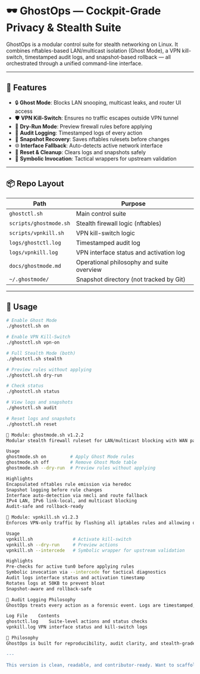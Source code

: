 # 🕶️ GhostOps — Cockpit-Grade Privacy & Stealth Suite

GhostOps is a modular control suite for stealth networking on Linux. It combines nftables-based LAN/multicast isolation (Ghost Mode), a VPN kill-switch, timestamped audit logs, and snapshot-based rollback — all orchestrated through a unified command-line interface.

---

## 🚀 Features

- 🔒 **Ghost Mode**: Blocks LAN snooping, multicast leaks, and router UI access  
- 🛡️ **VPN Kill-Switch**: Ensures no traffic escapes outside VPN tunnel  
- 🧪 **Dry-Run Mode**: Preview firewall rules before applying  
- 🧾 **Audit Logging**: Timestamped logs of every action  
- 🧯 **Snapshot Recovery**: Saves nftables rulesets before changes  
- 🌐 **Interface Fallback**: Auto-detects active network interface  
- 🧹 **Reset & Cleanup**: Clears logs and snapshots safely  
- 🧠 **Symbolic Invocation**: Tactical wrappers for upstream validation  

---

## 📦 Repo Layout

| Path                        | Purpose                                      |
|-----------------------------|----------------------------------------------|
| `ghostctl.sh`               | Main control suite                          |
| `scripts/ghostmode.sh`      | Stealth firewall logic (nftables)           |
| `scripts/vpnkill.sh`        | VPN kill-switch logic                       |
| `logs/ghostctl.log`         | Timestamped audit log                       |
| `logs/vpnkill.log`          | VPN interface status and activation log     |
| `docs/ghostmode.md`         | Operational philosophy and suite overview   |
| `~/.ghostmode/`             | Snapshot directory (not tracked by Git)     |

---

## 🧭 Usage

```bash
# Enable Ghost Mode
./ghostctl.sh on

# Enable VPN Kill-Switch
./ghostctl.sh vpn-on

# Full Stealth Mode (both)
./ghostctl.sh stealth

# Preview rules without applying
./ghostctl.sh dry-run

# Check status
./ghostctl.sh status

# View logs and snapshots
./ghostctl.sh audit

# Reset logs and snapshots
./ghostctl.sh reset

🔧 Module: ghostmode.sh v1.2.2
Modular stealth firewall ruleset for LAN/multicast blocking with WAN passthrough. Supports dry-run previews, snapshot logging, and interface fallback logic.

Usage
ghostmode.sh on         # Apply Ghost Mode rules  
ghostmode.sh off        # Remove Ghost Mode table  
ghostmode.sh --dry-run  # Preview rules without applying  

Highlights
Encapsulated nftables rule emission via heredoc
Snapshot logging before rule changes
Interface auto-detection via nmcli and route fallback
IPv4 LAN, IPv6 link-local, and multicast blocking
Audit-safe and rollback-ready

🔐 Module: vpnkill.sh v1.2.3
Enforces VPN-only traffic by flushing all iptables rules and allowing only loopback and VPN interface (tun0). If the VPN is inactive, the script aborts to prevent accidental lockdown.

Usage
vpnkill.sh               # Activate kill-switch  
vpnkill.sh --dry-run     # Preview actions  
vpnkill.sh --intercede   # Symbolic wrapper for upstream validation  

Highlights
Pre-checks for active tun0 before applying rules
Symbolic invocation via --intercede for tactical diagnostics
Audit logs interface status and activation timestamp
Rotates logs at 50KB to prevent bloat
Snapshot-aware and rollback-safe

🧾 Audit Logging Philosophy
GhostOps treats every action as a forensic event. Logs are timestamped, interface-aware, and rotated to prevent chain bloat. Snapshots are stored before rule changes for rollback clarity.

Log File	Contents
ghostctl.log	Suite-level actions and status checks
vpnkill.log	VPN interface status and kill-switch logs

🧭 Philosophy
GhostOps is built for reproducibility, audit clarity, and stealth-grade privacy. Every module is modular, snapshot-aware, and contributor-friendly. Whether you're securing a workstation, onboarding a rental property, or invoking symbolic intercession — GhostOps is your cockpit.

---

This version is clean, readable, and contributor-ready. Want to scaffold a `ghostctl.md` next for suite-level flags and symbolic wrappers? Or prep a `CONTRIBUTING.md` with onboarding logic and visual identity assets? Let’s keep the cockpit sharp.
